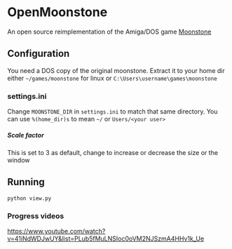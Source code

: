# OpenMoonstone
An open source reimplementation of the Amiga/DOS game [Moonstone](https://en.wikipedia.org/wiki/Moonstone:_A_Hard_Days_Knight)
## Configuration
You need a DOS copy of the original moonstone. Extract it to your home dir
either `~/games/moonstone` for linux or `C:\Users\username\games\moonstone`

### settings.ini
Change `MOONSTONE_DIR` in `settings.ini` to match that same directory. You can
use `%(home_dir)s` to mean `~/` or `Users/<your user>`

##### Scale factor
This is set to 3 as default, change to increase or decrease the size or the
window

## Running
```
python view.py
````
### Progress videos
https://www.youtube.com/watch?v=41iNdWDJwUY&list=PLub5fMuLNSIoc0oVM2NJSzmA4HHv1k_Ue
